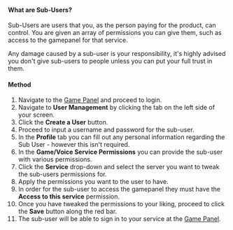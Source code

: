 #### What are Sub-Users?
Sub-Users are users that you, as the person paying for the product, can control. You are given an array of permissions you can give them, such as access to the gamepanel for that service.

Any damage caused by a sub-user is your responsibility, it's highly advised you don't give sub-users to people unless you can put your full trust in them.

#### Method
1. Navigate to the [Game Panel](https://gamepanel.hexanenetworks.com) and proceed to login.
2. Navigate to **User Management** by clicking the tab on the left side of your screen.
3. Click the **Create a User** button.
4. Proceed to input a username and password for the sub-user.
5. In the **Profile** tab you can fill out any personal information regarding the Sub User - however this isn't required.
6. In the **Game/Voice Service Permissions** you can provide the sub-user with various permissions.
7. Click the **Service** drop-down and select the server you want to tweak the sub-users permissions for.
8. Apply the permissions you want to the user to have.
9. In order for the sub-user to access the gamepanel they must have the **Access to this service** permission.
10. Once you have tweaked the permissions to your liking, proceed to click the **Save** button along the red bar.
10. The sub-user will be able to sign in to your service at the [Game Panel](https://gamepanel.hexanenetworks.com).